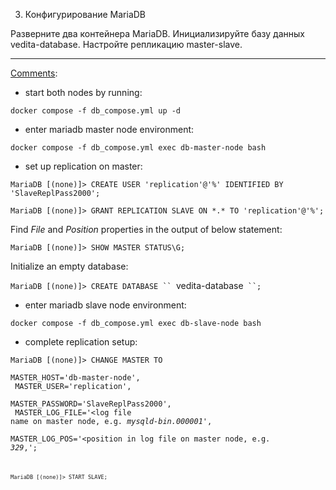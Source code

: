 3. Конфигурирование MariaDB

Разверните два контейнера MariaDB. Инициализируйте базу данных vedita-database. Настройте репликацию master-slave.

<hr>

<ins>Comments</ins>:

- start both nodes by running:

`docker compose -f db_compose.yml up -d`

- enter mariadb master node environment:

`docker compose -f db_compose.yml exec db-master-node bash`

- set up replication on master:

`MariaDB [(none)]> CREATE USER 'replication'@'%' IDENTIFIED BY 'SlaveReplPass2000';`

`MariaDB [(none)]> GRANT REPLICATION SLAVE ON *.* TO 'replication'@'%';`

Find *File* and *Position* properties in the output of below statement:

`MariaDB [(none)]> SHOW MASTER STATUS\G;` 

Initialize an empty database: 

`MariaDB [(none)]> CREATE DATABASE `` `vedita-database` ``;` 

- enter mariadb slave node environment:

`docker compose -f db_compose.yml exec db-slave-node bash`

- complete replication setup:

<code>MariaDB [(none)]> CHANGE MASTER TO <br/>
MASTER_HOST='db-master-node',<br/>
MASTER_USER='replication',<br/>
MASTER_PASSWORD='SlaveReplPass2000',<br/>
MASTER_LOG_FILE='<log file name on master node, e.g. <em>mysqld-bin.000001</em>',<br/>
MASTER_LOG_POS='<position in log file on master node, e.g. <em>329</em>,';<code>

`MariaDB [(none)]> START SLAVE;`
